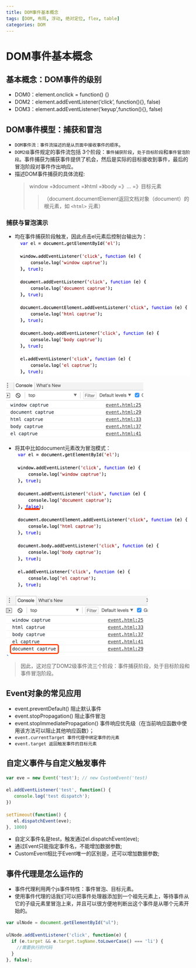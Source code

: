 ```yaml
---
title: DOM事件基本概念
tags: [DOM, 布局, 浮动, 绝对定位, flex, table]
categories: DOM
---
```


# DOM事件基本概念

## 基本概念：DOM事件的级别
- DOM0：element.onclick = function() {}
- DOM2：element.addEventListener(‘click’, function(){}, false)
- DOM3：element.addEventListener(‘keyup’,function(){}, false)

## DOM事件模型：捕获和冒泡
- `DOM事件流：事件流描述的是从页面中接收事件的顺序`。
- `DOM2级`事件规定的事件流包括 3个阶段：`事件捕获阶段`，`处于目标阶段`和`事件冒泡阶段`。事件捕获为捕获事件提供了机会，然后是实际的目标接收到事件，最后的冒泡阶段对事件作出响应。
- 描述DOM事件捕获的具体流程:
    > window =》document =》html =》body =》… =》目标元素
    >>（document.documentElement返回文档对象（document）的根元素，如 `<html>` 元素）

### 捕获与冒泡演示
- 均在事件捕获阶段触发，因此点击el元素后控制台输出为：
![](./images/dom-1-01.png)

![](./images/dom-1-02.png)

- 将其中比如document元素改为冒泡模式：
![](./images/dom-1-03.png)

![](./images/dom-1-04.png)

> 因此，这对应了DOM2级事件流三个阶段：事件捕获阶段，处于目标阶段和事件冒泡阶段。

## Event对象的常见应用
- event.preventDefault() 阻止默认事件
- event.stopPropagation() 阻止事件冒泡
- event.stopImmediatePropagation() 事件响应优先级（在当前响应函数中使用该方法可以阻止其他响应函数）；
- `event.currentTarget 事件代理中绑定事件的元素`
- `event.target 返回触发事件的目标元素`

## 自定义事件与自定义触发事件
 ```js
var eve = new Event('test'); // new CustomEvent('test)

el.addEventListener('test', function() {
    console.log('test dispatch');
})

setTimeout(function() {
    el.dispatchEvent(eve);
}, 1000)
 ```
- 自定义事件名是test，触发通过el.dispatchEvent(eve);
- 通过Event只能指定事件名，不能增加数据参数;
- CustomEvent相比于Event唯一的区别是，还可以增加数据参数;

## 事件代理是怎么运作的
- 事件代理利用两个js事件特性：事件冒泡、目标元素。
- 使用事件代理的话我们可以把事件处理器添加到一个祖先元素上，等待事件从它的子级元素里冒泡上来，并且可以很方便地判断出这个事件是从哪个元素开始的。
```js
var ulNode = document.getElementById("ul");

ulNode.addEventListener('click', function(e) {
  if (e.target && e.target.tagName.toLowerCase() === 'li') {
    //需要执行的代码
  }
}, false);
```

